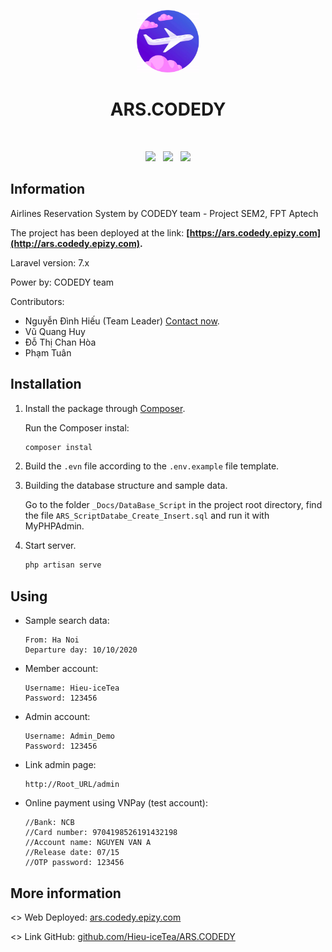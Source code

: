 <p align="center">
    <a href="http://ars.codedy.epizy.com" target="_blank">
        <img src="https://raw.githubusercontent.com/Hieu-iceTea/ARS.CODEDY/master/public/img/logo/logo_animation.gif" height="100px">
    </a>
    <h1 align="center">ARS.CODEDY</h1>
    <br>
    <p align="center">
        <a href="http://github.com/Hieu-iceTea/ARS.CODEDY"><img src="https://cdn.iconscout.com/icon/free/png-512/github-153-675523.png" height="25px"></a>
    &nbsp;
        <a href="http://ars.codedy.epizy.com"><img src="https://lapcamerataihaiphong.com/wp-content/uploads/2018/02/website.png" height="25px"></a>
    &nbsp;
        <a href="http://fb.com/Hieu.iceTea"><img src="https://upload.wikimedia.org/wikipedia/commons/thumb/0/05/Facebook_Logo_%282019%29.png/480px-Facebook_Logo_%282019%29.png" height="25px"></a>
    </p>
</p>

## Information

Airlines Reservation System by CODEDY team - Project SEM2, FPT Aptech

The project has been deployed at the link: <b> [https://ars.codedy.epizy.com](http://ars.codedy.epizy.com). </b>

Laravel version: 7.x

Power by: CODEDY team

Contributors:

  * Nguyễn Đình Hiếu (Team Leader) [Contact now](http://hieu-icetea.github.io).
  * Vũ Quang Huy
  * Đỗ Thị Chan Hòa
  * Phạm Tuân
  
## Installation

1. Install the package through [Composer](http://getcomposer.org/).

    Run the Composer instal:
    ```bash
    composer instal
    ```

2. Build the `.evn` file according to the `.env.example` file template.

3. Building the database structure and sample data.

    Go to the folder `_Docs/DataBase_Script` in the project root directory, find the file `ARS_ScriptDatabe_Create_Insert.sql` and run it with MyPHPAdmin.

4. Start server.

    ```bash
    php artisan serve
    ```

## Using

* Sample search data:

    ```
    From: Ha Noi
    Departure day: 10/10/2020
    ```

* Member account:

    ```
    Username: Hieu-iceTea
    Password: 123456
    ```

* Admin account:

    ```
    Username: Admin_Demo
    Password: 123456
    ```

* Link admin page:

    ```
    http://Root_URL/admin
    ```

* Online payment using VNPay (test account):

    ```
    //Bank: NCB
    //Card number: 9704198526191432198
    //Account name: NGUYEN VAN A
    //Release date: 07/15
    //OTP password: 123456 
    ```

## More information

<> Web Deployed: [ars.codedy.epizy.com](http://ars.codedy.epizy.com)

<> Link GitHub: [github.com/Hieu-iceTea/ARS.CODEDY](http://github.com/Hieu-iceTea/ARS.CODEDY)

